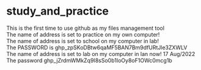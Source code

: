 # study_and_practice
This is the first time to use github as my files management tool   
The name of address is set to practice on my own computer!  
The name of address is set to school on my computer in lab!  
The PASSWORD is 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  
The name of address is set to lab on my computer in lan now! 17 Aug/2022  
The password 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
